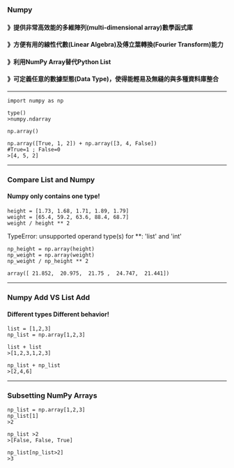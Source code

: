 ### Numpy

####  》提供非常高效能的多維陣列(multi-dimensional array)數學函式庫
####  》方便有用的線性代數(Linear Algebra)及傅立葉轉換(Fourier Transform)能力
####  》利用NumPy Array替代Python List
####  》可定義任意的數據型態(Data Type)，使得能輕易及無縫的與多種資料庫整合



---
```
import numpy as np
```
```
type()
>numpy.ndarray
```

```=1
np.array()
```

```=1
np.array([True, 1, 2]) + np.array([3, 4, False])
#True=1 ; False=0
>[4, 5, 2]
```



---
### Compare List and Numpy
#### Numpy only contains one type!
```
height = [1.73, 1.68, 1.71, 1.89, 1.79]
weight = [65.4, 59.2, 63.6, 88.4, 68.7]
weight / height ** 2
```
TypeError: unsupported operand type(s) for **: 'list' and 'int'

```
np_height = np.array(height)
np_weight = np.array(weight)
np_weight / np_height ** 2
```
```
array([ 21.852,  20.975,  21.75 ,  24.747,  21.441])

```



---
### Numpy Add VS List Add
#### Different types Different behavior!
```=1
list = [1,2,3]
np_list = np.array[1,2,3]
```
```=1
list + list
>[1,2,3,1,2,3]

np_list + np_list
>[2,4,6]
```



---


### Subsetting NumPy Arrays

```=1
np_list = np.array[1,2,3]
np_list[1]
>2

np_list >2
>[False, False, True]

np_list[np_list>2]
>3

```